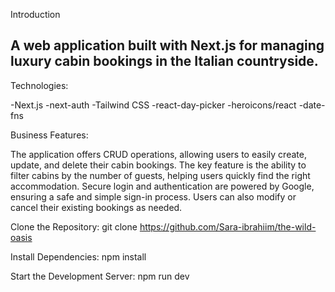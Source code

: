 
Introduction



A web application built with Next.js for managing luxury cabin bookings in the Italian countryside.
---------------------------------------------------------------------------------------------------------------------------------------------------------------------------
Technologies:

-Next.js
-next-auth
-Tailwind CSS
-react-day-picker
-heroicons/react
-date-fns

Business Features:

The application offers CRUD operations, allowing users to easily create, update, and delete their cabin bookings. The key feature is the ability to filter cabins by the number of guests, helping users quickly find the right accommodation. Secure login and authentication are powered by Google, ensuring a safe and simple sign-in process. Users can also modify or cancel their existing bookings as needed.

Clone the Repository:
git clone https://github.com/Sara-ibrahiim/the-wild-oasis

Install Dependencies:
npm install

Start the Development Server:
npm run dev
